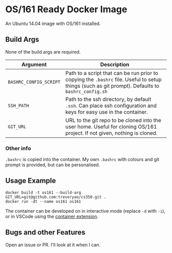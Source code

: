 # OS/161 Ready Docker Image

An Ubuntu 14.04 image with OS/161 installed. 

## Build Args
None of the build args are required.

| Argument | Description |
| --- | --- |
| `BASHRC_CONFIG_SCRIPT` | Path to a script that can be run prior to copying the `.bashrc` file. Useful to setup things (such as git prompt). Defaults to `bashrc_config.sh` |
| `SSH_PATH` | Path to the ssh directory, by default `.ssh`. Can place ssh configuration and keys for easy use in the container. |
| `GIT_URL` | URL to the git repo to be cloned into the user home. Useful for cloning OS/161 project. If not given, nothing is cloned. |

### Other info
`.bashrc` is copied into the container. My own `.bashrc` with colours and git prompt is provided, but can be personalised.

## Usage Example
```
docker build -t os161 --build-arg GIT_URL=git@github.com:trevoryao/cs350.git .
docker run -dt --name os161 os161
```
The container can be developed on in interactive mode (replace `-d` with `-i`), or in VSCode using the [container extension](https://code.visualstudio.com/docs/remote/containers).

## Bugs and other Features
Open an issue or PR. I'll look at it when I can.
